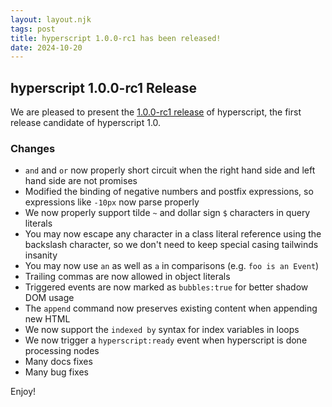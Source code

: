 ```yaml
---
layout: layout.njk
tags: post
title: hyperscript 1.0.0-rc1 has been released!
date: 2024-10-20
---
```


## hyperscript 1.0.0-rc1 Release

We are pleased to present the [1.0.0-rc1 release](https://unpkg.com/browse/hyperscript.org@1.0.0-rc1/) of hyperscript,
the first release candidate of hyperscript 1.0.

### Changes

* `and` and `or` now properly short circuit when the right hand side and left hand side are not promises
* Modified the binding of negative numbers and postfix expressions, so expressions like `-10px` now parse properly
* We now properly support tilde `~` and dollar sign `$` characters in query literals
* You may now escape any character in a class literal reference using the backslash character, so we don't need to keep
  special casing tailwinds insanity
* You may now use `an` as well as `a` in comparisons (e.g. `foo is an Event`)
* Trailing commas are now allowed in object literals
* Triggered events are now marked as `bubbles:true` for better shadow DOM usage
* The `append` command now preserves existing content when appending new HTML
* We now support the `indexed by` syntax for index variables in loops
* We now trigger a `hyperscript:ready` event when hyperscript is done processing nodes
* Many docs fixes
* Many bug fixes

Enjoy!
